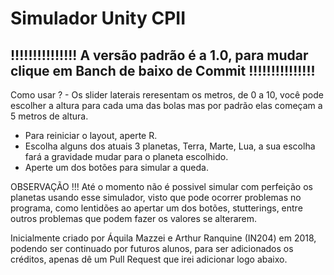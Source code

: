 # Simulador Unity CPII
  !!!!!!!!!!!!!!! A versão padrão é a 1.0, para mudar clique em Banch de baixo de Commit !!!!!!!!!!!!!!!
  --
  Como usar ?
    - Os slider laterais reresentam os metros, de 0 a 10, você pode escolher a altura para cada uma das bolas mas por padrão elas começam a 5 metros de altura.
  - Para reiniciar o layout, aperte R.
  - Escolha alguns dos atuais 3 planetas, Terra, Marte, Lua, a sua escolha fará a gravidade mudar para o planeta escolhido.
  - Aperte um dos botões para simular a queda.

OBSERVAÇÃO !!!
  Até o momento não é possivel simular com perfeição os planetas usando esse simulador, visto que pode ocorrer problemas no programa, como lentidões ao apertar um dos botões, stutterings, entre outros problemas que podem fazer os valores se alterarem.


  Inicialmente criado por Áquila Mazzei e Arthur Ranquine (IN204) em 2018, podendo ser continuado por futuros alunos, para ser adicionados os créditos, apenas dê um Pull Request que irei adicionar logo abaixo.
